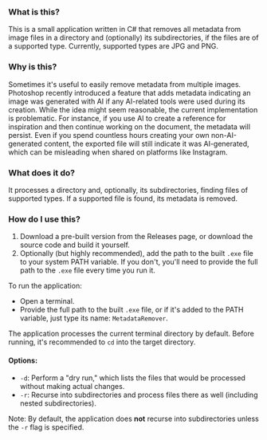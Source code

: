 ### What is this?
This is a small application written in C# that removes all metadata from image files in a directory and (optionally) its subdirectories, if the files are of a supported type. Currently, supported types are JPG and PNG.

### Why is this?
Sometimes it's useful to easily remove metadata from multiple images. Photoshop recently introduced a feature that adds metadata indicating an image was generated with AI if any AI-related tools were used during its creation. 
While the idea might seem reasonable, the current implementation is problematic. For instance, if you use AI to create a reference for inspiration and then continue working on the document, the metadata will persist. Even if you spend countless hours creating your own non-AI-generated content, the exported file will still indicate it was AI-generated, which can be misleading when shared on platforms like Instagram.

### What does it do?
It processes a directory and, optionally, its subdirectories, finding files of supported types. If a supported file is found, its metadata is removed.

### How do I use this?
1. Download a pre-built version from the Releases page, or download the source code and build it yourself. 
2. Optionally (but highly recommended), add the path to the built `.exe` file to your system PATH variable. If you don't, you'll need to provide the full path to the `.exe` file every time you run it.

To run the application:
- Open a terminal.
- Provide the full path to the built `.exe` file, or if it's added to the PATH variable, just type its name: `MetadataRemover`.

The application processes the current terminal directory by default. Before running, it's recommended to `cd` into the target directory. 

#### Options:
- `-d`: Perform a "dry run," which lists the files that would be processed without making actual changes.
- `-r`: Recurse into subdirectories and process files there as well (including nested subdirectories).

Note: By default, the application does **not** recurse into subdirectories unless the `-r` flag is specified.
